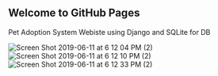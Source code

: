 ## Welcome to GitHub Pages

Pet Adoption System Webiste using Django and SQLite for DB


![Screen Shot 2019-06-11 at 6 12 04 PM (2)](https://user-images.githubusercontent.com/43662680/59310566-c9b9c200-8c74-11e9-841d-5c6b4b15ec74.png)
![Screen Shot 2019-06-11 at 6 12 10 PM (2)](https://user-images.githubusercontent.com/43662680/59310567-c9b9c200-8c74-11e9-8578-dc6c643a08f7.png)
![Screen Shot 2019-06-11 at 6 12 33 PM (2)](https://user-images.githubusercontent.com/43662680/59310568-c9b9c200-8c74-11e9-913b-d790b78e4234.png)
